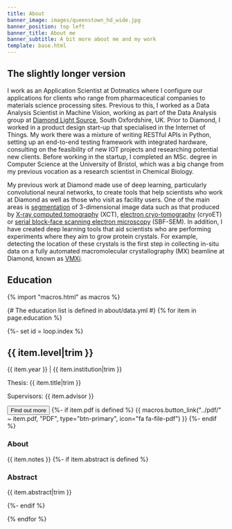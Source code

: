 ```yaml
---
title: About
banner_image: images/queenstown_hd_wide.jpg
banner_position: top left
banner_title: About me
banner_subtitle: A bit more about me and my work
template: base.html
---
```



<section class="mb-5">

## The slightly longer version

I work as an Application Scientist at Dotmatics where I configure our applications for clients who range from pharmaceutical companies to materials science processing sites.
Previous to this, I worked as a Data Analysis Scientist in Machine Vision, working as part of the Data Analysis group at [Diamond Light Source][dls-link], South Oxfordshire, UK. 
Prior to Diamond, I worked in a product design start-up that specialised in the Internet of Things. My work there was a mixture of writing RESTful APIs in Python, setting up an end-to-end testing framework with integrated hardware, consulting on the feasibility of new IOT projects and researching potential new clients. 
Before working in the startup, I completed an MSc. degree in Computer Science 
at the University of Bristol, which was a big change from my previous vocation 
as a research scientist in Chemical Biology. 

My previous work at Diamond made use of deep learning, particularly convolutional neural networks, to create tools that help scientists who work at Diamond as well as those who visit as facility users. One of the main areas is [segmentation][segment] of 3-dimensional image data such as that produced by [X-ray computed tomography][xray-ct] (XCT), [electron cryo-tomography][ect] (cryoET) or [serial block-face scanning electron microscopy][sbf] (SBF-SEM). In addition, I have created deep learning tools that aid scientists who are performing experiments where they aim to grow protein crystals. For example, detecting the location of these crystals is the first step in collecting in-situ data on a fully automated macromolecular crystallography (MX) beamline at Diamond, known as [VMXi][vmxi-link].


<section class="mb-5">

## Education

{% import "macros.html" as macros %}

{# The education list is defined in about/data.yml #}
{% for item in page.education %}

<div class="mb-3">
{%- set id = loop.index %}
<h2 class="fs-4 mb-1">
  {{ item.level|trim }}
</h2>
<p class="mb-1">
  <span class="text-muted">{{ item.year }}</span>
  |
  {{ item.institution|trim }}
</p>
<p class="mb-1 text-muted fs-6">
  Thesis: {{ item.title|trim }}
</p>
<p class="mb-1 text-muted fs-6">
  Supervisors: {{ item.advisor }}
</p>
<button class="btn btn-secondary btn-sm me-1 mb-2" type="button"
    data-bs-toggle="collapse" data-bs-target="#collapse-abstract-{{ id }}"
    aria-expanded="false" aria-controls="collapse-abstract-{{ id }}">
  Find out more <i class="fa fa-chevron-circle-down ms-1" aria-hidden="true"></i>
</button>
{%- if item.pdf is defined %}
  {{ macros.button_link("../pdf/" ~ item.pdf, "PDF", type="btn-primary", icon="fa fa-file-pdf") }}
{%- endif %}
<div id="collapse-abstract-{{ id }}" class="collapse paper-info mt-2 overflow-hidden">
  <h3 class="">About</h3>
  {{ item.notes }}
{%- if item.abstract is defined %}
  <h3 class="">Abstract</h3>
  <p>{{ item.abstract|trim }}</p>
{%- endif %}
</div>
</div>

{% endfor %}

</section>


[dls-link]: https://www.diamond.ac.uk
[segment]: https://en.wikipedia.org/wiki/Image_segmentation
[xray-ct]: https://www.diamond.ac.uk/Instruments/Techniques/Imaging/Tomography.html
[ect]: https://en.wikipedia.org/wiki/Electron_cryotomography
[sbf]: https://en.wikipedia.org/wiki/Serial_block-face_scanning_electron_microscopy
[vmxi-link]: https://www.diamond.ac.uk/Instruments/Mx/VMXi.html